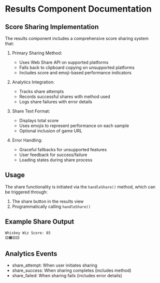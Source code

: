 # Results Component Documentation

## Score Sharing Implementation
The results component includes a comprehensive score sharing system that:

1. Primary Sharing Method:
   - Uses Web Share API on supported platforms
   - Falls back to clipboard copying on unsupported platforms
   - Includes score and emoji-based performance indicators

2. Analytics Integration:
   - Tracks share attempts
   - Records successful shares with method used
   - Logs share failures with error details

3. Share Text Format:
   - Displays total score
   - Uses emojis to represent performance on each sample
   - Optional inclusion of game URL

4. Error Handling:
   - Graceful fallbacks for unsupported features
   - User feedback for success/failure
   - Loading states during share process

## Usage
The share functionality is initiated via the `handleShare()` method, which can be triggered through:
1. The share button in the results view
2. Programmatically calling `handleShare()`

## Example Share Output
```
Whiskey Wiz Score: 85
🟨🟧🟨🟨
```

## Analytics Events
- share_attempt: When user initiates sharing
- share_success: When sharing completes (includes method)
- share_failed: When sharing fails (includes error details)